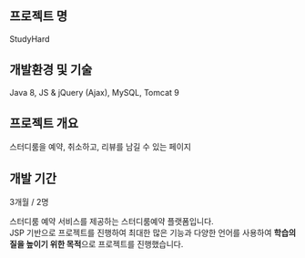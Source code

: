 
<h2> 프로젝트 명 </h2>
StudyHard

<h2> 개발환경 및 기술 </h2>
Java 8, JS & jQuery (Ajax), MySQL, Tomcat 9

<h2> 프로젝트 개요 </h2>
스터디룸을 예약, 취소하고, 
리뷰를 남길 수 있는 페이지

<h2> 개발 기간 </h2>
3개월 / 2명

스터디룸 예약 서비스를 제공하는 스터디룸예약 플랫폼입니다. <br>
JSP 기반으로 프로젝트를 진행하여 최대한 많은 기능과 다양한 언어를 사용하여 **학습의 질을 높이기 위한 목적**으로 프로젝트를 진행했습니다.

